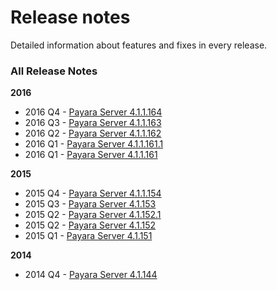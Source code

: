 # Release notes

Detailed information about features and fixes in every release.

### All Release Notes

**2016**
* 2016 Q4 - [Payara Server 4.1.1.164](release-notes-164.md)
* 2016 Q3 - [Payara Server 4.1.1.163](release-notes-163.md)
* 2016 Q2 - [Payara Server 4.1.1.162](release-notes-162.md)
* 2016 Q1 - [Payara Server 4.1.1.161.1](release-notes-161.1.md)
* 2016 Q1 - [Payara Server 4.1.1.161](release-notes-161.md)

**2015**
* 2015 Q4 - [Payara Server 4.1.1.154](release-notes-154.md)
* 2015 Q3 - [Payara Server 4.1.153](release-notes-153.md)
* 2015 Q2 - [Payara Server 4.1.152.1](release-notes-152.1.md)
* 2015 Q2 - [Payara Server 4.1.152](release-notes-152.md)
* 2015 Q1 - [Payara Server 4.1.151](release-notes-151.md)

**2014**
* 2014 Q4 - [Payara Server 4.1.144](release-notes-144.md)
